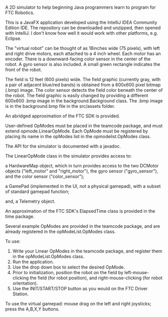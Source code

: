 A 2D simulator to help beginning Java programmers learn to program for FTC Robotics.

This is a JavaFX application developed using the IntelliJ IDEA Community Edition IDE. The repository can be downloaded
and unzipped, then opened with IntelliJ. I don't know how well it would work with other platforms, e.g. Eclipse.

The "virtual robot" can be thought of as 18inches wide (75 pixels), with left and right drive motors, each attached to a
4 inch wheel. Each motor has an encoder. There is a downward-facing color sensor in the center of the robot. A gyro sensor is
also included. A small green rectangle indicates the front of the robot.

The field is 12 feet (600 pixels) wide. The field graphic (currently gray, with a pair of adjacent blue/red bands) is
obtained from a 600x600 pixel bitmap (.bmp) image. The color sensor detects the field color beneath the center of the
robot. The field graphic is easily changed by providing a different 600x600 .bmp image in the background.Background class.
The .bmp image is in the background.bmp file in the src/assets folder.

An abridged approximation of the FTC SDK is provided.

User-defined OpModes must be placed in the teamcode package, and must extend opmode.LinearOpMode. Each OpMode must be
registered by placing its name in the opModes list in the opmodelist.OpModes class.

The API for the simulator is documented with a javadoc.

The LinearOpMode class in the simulator provides access to:

  a HardwareMap object, which in turn provides access to the two DCMotor objects ("left_motor" and "right_motor"),
  the gyro sensor ("gyro_sensor"), and the color sensor ("color_sensor");
  
  a GamePad (implemented in the UI, not a physical gamepad), with a subset of standard gamepad function;
  
  and, a Telemetry object.

An approximation of the FTC SDK's ElapsedTime class is provided in the time package.

Several example OpModes are provided in the teamcode package, and are already registered in the opModeList.OpModes class.

To use:

  1. Write your Linear OpModes in the teamcode package, and register them in the opModeList.OpModes class.
  2. Run the application.
  3. Use the drop down box to select the desired OpMode.
  4. Prior to initialization, position the robot on the field by left-mouse-clicking the field (for robot position),
   and right-mouse-clicking (for robot orientation).
  5. Use the INIT/START/STOP button as you would on the FTC Driver Station.

To use the virtual gamepad: mouse drag on the left and right joysticks; press the A,B,X,Y buttons.

